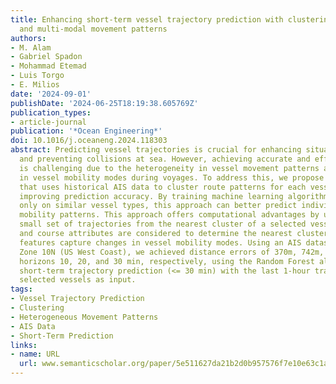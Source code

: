 ```yaml
---
title: Enhancing short-term vessel trajectory prediction with clustering for heterogeneous
  and multi-modal movement patterns
authors:
- M. Alam
- Gabriel Spadon
- Mohammad Etemad
- Luis Torgo
- E. Milios
date: '2024-09-01'
publishDate: '2024-06-25T18:19:38.605769Z'
publication_types:
- article-journal
publication: '*Ocean Engineering*'
doi: 10.1016/j.oceaneng.2024.118303
abstract: Predicting vessel trajectories is crucial for enhancing situational awareness
  and preventing collisions at sea. However, achieving accurate and efficient predictions
  is challenging due to the heterogeneity in vessel movement patterns and changes
  in vessel mobility modes during voyages. To address this, we propose a new approach
  that uses historical AIS data to cluster route patterns for each vessel type, thereby
  improving prediction accuracy. By training machine learning algorithms to focus
  only on similar vessel types, this approach can better predict individual vessel
  mobility patterns. This approach offers computational advantages by using a relatively
  small set of trajectories from the nearest cluster of a selected vessel. Both spatial
  and course attributes are considered to determine the nearest cluster, while engineered
  features capture changes in vessel mobility modes. Using an AIS dataset from UTM
  Zone 10N (US West Coast), we achieved distance errors of 370m, 742m, and 1.2km for
  horizons 10, 20, and 30 min, respectively, using the Random Forest algorithm for
  short-term trajectory prediction (<= 30 min) with the last 1-hour trajectory of
  selected vessels as input.
tags:
- Vessel Trajectory Prediction
- Clustering
- Heterogeneous Movement Patterns
- AIS Data
- Short-Term Prediction
links:
- name: URL
  url: www.semanticscholar.org/paper/5e511627da21b2d0b957576f7e10e63c1a5c0475
---
```

